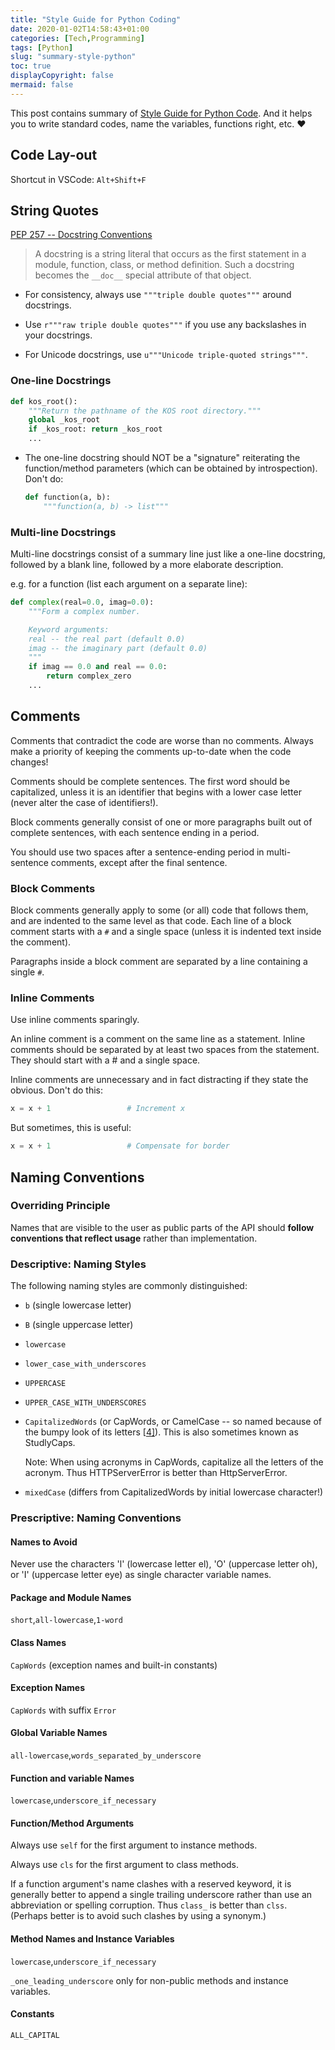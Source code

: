 ```yaml
---
title: "Style Guide for Python Coding"
date: 2020-01-02T14:58:43+01:00
categories: [Tech,Programming]
tags: [Python]
slug: "summary-style-python"
toc: true
displayCopyright: false
mermaid: false
---
```


This post contains summary of [Style Guide for Python Code](https://www.python.org/dev/peps/pep-0008/). And it helps you to write standard codes, name the variables, functions right, etc. ❤ <!--more-->

## Code Lay-out

Shortcut in VSCode: `Alt+Shift+F`

## String Quotes

[PEP 257 -- Docstring Conventions](https://www.python.org/dev/peps/pep-0257/)

> A docstring is a string literal that occurs as the first statement in a module, function, class, or method definition. Such a docstring becomes the `__doc__` special attribute of that object.

- For consistency, always use `"""triple double quotes"""` around docstrings. 

- Use `r"""raw triple double quotes"""` if you use any backslashes in your docstrings. 

- For Unicode docstrings, use `u"""Unicode triple-quoted strings"""`.

### One-line Docstrings

```python
def kos_root():
    """Return the pathname of the KOS root directory."""
    global _kos_root
    if _kos_root: return _kos_root
    ...
```

- The one-line docstring should NOT be a "signature" reiterating the function/method parameters (which can be obtained by introspection). Don't do:

  ```python
  def function(a, b):
      """function(a, b) -> list"""
  ```

### Multi-line Docstrings

Multi-line docstrings consist of a summary line just like a one-line docstring, followed by a blank line, followed by a more elaborate description.

e.g. for a function (list each argument on a separate line):

```python
def complex(real=0.0, imag=0.0):
    """Form a complex number.

    Keyword arguments:
    real -- the real part (default 0.0)
    imag -- the imaginary part (default 0.0)
    """
    if imag == 0.0 and real == 0.0:
        return complex_zero
    ...
```

## Comments

Comments that contradict the code are worse than no comments. Always make a priority of keeping the comments up-to-date when the code changes!

Comments should be complete sentences. The first word should be capitalized, unless it is an identifier that begins with a lower case letter (never alter the case of identifiers!).

Block comments generally consist of one or more paragraphs built out of complete sentences, with each sentence ending in a period.

You should use two spaces after a sentence-ending period in multi- sentence comments, except after the final sentence.

### Block Comments

Block comments generally apply to some (or all) code that follows them, and are indented to the same level as that code. Each line of a block comment starts with a `#` and a single space (unless it is indented text inside the comment).

Paragraphs inside a block comment are separated by a line containing a single `#`.

### Inline Comments

Use inline comments sparingly.

An inline comment is a comment on the same line as a statement. Inline comments should be separated by at least two spaces from the statement. They should start with a # and a single space.

Inline comments are unnecessary and in fact distracting if they state the obvious. Don't do this:

```python
x = x + 1                 # Increment x
```

But sometimes, this is useful:

```python
x = x + 1                 # Compensate for border
```

## Naming Conventions

### Overriding Principle

Names that are visible to the user as public parts of the API should **follow conventions that reflect usage** rather than implementation.

### Descriptive: Naming Styles

The following naming styles are commonly distinguished:

- `b` (single lowercase letter)

- `B` (single uppercase letter)

- `lowercase`

- `lower_case_with_underscores`

- `UPPERCASE`

- `UPPER_CASE_WITH_UNDERSCORES`

- `CapitalizedWords` (or CapWords, or CamelCase -- so named because of the bumpy look of its letters [[4\]](https://www.python.org/dev/peps/pep-0008/#id11)). This is also sometimes known as StudlyCaps.

  Note: When using acronyms in CapWords, capitalize all the letters of the acronym. Thus HTTPServerError is better than HttpServerError.

- `mixedCase` (differs from CapitalizedWords by initial lowercase character!)

### Prescriptive: Naming Conventions

#### Names to Avoid

Never use the characters 'l' (lowercase letter el), 'O' (uppercase letter oh), or 'I' (uppercase letter eye) as single character variable names.

#### Package and Module Names

`short`,`all-lowercase`,`1-word`

#### Class Names

`CapWords` (exception names and built-in constants)

#### Exception Names

`CapWords` with suffix `Error`

#### Global Variable Names

`all-lowercase`,`words_separated_by_underscore`

#### Function and variable Names

`lowercase`,`underscore_if_necessary`

#### Function/Method Arguments

Always use `self` for the first argument to instance methods.

Always use `cls` for the first argument to class methods.

If a function argument's name clashes with a reserved keyword, it is generally better to append a single trailing underscore rather than use an abbreviation or spelling corruption. Thus `class_` is better than `clss`. (Perhaps better is to avoid such clashes by using a synonym.)

#### Method Names and Instance Variables

`lowercase`,`underscore_if_necessary`

`_one_leading_underscore` only for non-public methods and instance variables.

#### Constants

`ALL_CAPITAL`